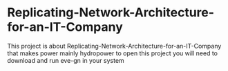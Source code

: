 # Replicating-Network-Architecture-for-an-IT-Company
This project is about  Replicating-Network-Architecture-for-an-IT-Company that makes power mainly hydropower to open this project you will need to download and run eve-gn in your system
